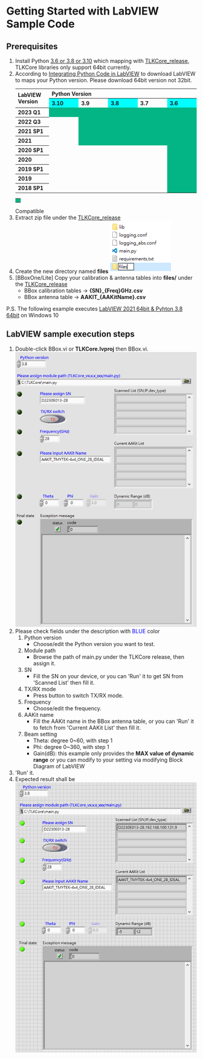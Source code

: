 <style>
th {text-align:start;}
.blue{height:4px;background:#00FFFF}
.navyblue{height:4px;background:#03b585}
</style>

# Getting Started with LabVIEW Sample Code

## Prerequisites

1. Install Python <u>3.6 or 3.8 or 3.10</u> which mapping with [TLKCore_release](https://github.com/tmytek/bbox-api/tree/master/example_Linux/TLKCore_release), TLKCore libraries only support 64bit currently.
2. According to [Integrating Python Code in LabVIEW](https://www.ni.com/en/support/documentation/supplemental/18/installing-python-for-calling-python-code.html#section-1736000138) to download LabVIEW to maps your Python version. Please download 64bit version not 32bit.
   <table width="100%"><tbody><tr><th rowspan="2" width="16%">LabVIEW Version</th><th colspan="6">Python Version</th></tr><tr><th width="14%" class="blue">3.10</th><th width="14%">3.9</th><th width="14%" class="blue">3.8</th><th width="14%">3.7</th><th width="14%" class="blue">3.6</th><tr><th>2023 Q1</th><td class="navyblue"> </td><td class="navyblue"> </td><td class="navyblue"> </td><td class="navyblue"> </td><td class="navyblue"> </td></tr><tr><th>2022 Q3</th><td> </td><td class="navyblue"> </td><td class="navyblue"> </td><td class="navyblue"> </td><td class="navyblue"> </td></tr><tr><th>2021 SP1</th><td> </td><td class="navyblue"> </td><td class="navyblue"> </td><td class="navyblue"> </td><td class="navyblue"> </td></tr><tr><th>2021</th><td> </td><td class="navyblue"> </td><td class="navyblue"> </td><td class="navyblue"> </td><td class="navyblue"> </td></tr><tr><th>2020 SP1</th><td> </td><td> </td><td> </td><td> </td><td class="navyblue"> </td></tr><tr><th>2020</th><td> </td><td> </td><td> </td><td> </td><td class="navyblue"> </td></tr><tr><th>2019 SP1</th><td> </td><td> </td><td> </td><td> </td><td class="navyblue"> </td></tr><tr><th>2019</th><td> </td><td> </td><td> </td><td> </td><td class="navyblue"> </td></tr><tr><th>2018 SP1</th><td> </td><td> </td><td> </td><td> </td><td class="navyblue"> </td></tr></tbody></table>
   <table width="100%"><tbody><td class="navyblue"> </td></tbody></table> Compatible
3. Extract zip file under the [TLKCore_release](https://github.com/tmytek/bbox-api/tree/master/example_Linux/TLKCore_release)
4. Create the new directory named **files**
   ![](../../images/TLKCore_release.png)
5. [BBoxOne/Lite] Copy your calibration & antenna tables into **files/** under the [TLKCore_release](https://github.com/tmytek/bbox-api/tree/master/example_Linux/TLKCore_release)
   * BBox calibration tables -> **{SN}_{Freq}GHz.csv**
   * BBox antenna table -> **AAKIT_{AAKitName}.csv**

P.S. The following example executes <u>LabVIEW 2021 64bit & Pyhton 3.8 64bit</u> on Windows 10

## LabVIEW sample execution steps

1. Double-click BBox.vi or **TLKCore.lvproj** then BBox.vi.
   ![](../../images/LabVIEW_BBoxOne_1.png)
2. Please check fields under the description with <font color=#0000FF>BLUE</font> color
   1. Python version
      * Choose/edit the Python version you want to test.
   2. Module path
      * Browse the path of main.py under the TLKCore release, then assign it.
   3. SN
      * Fill the SN on your device, or you can 'Run' it to get SN from 'Scanned List' then fill it.
   4. TX/RX mode
      * Press button to switch TX/RX mode.
   5. Frequency
      * Choose/edit the frequency.
   6. AAKit name
      * Fill the AAKit name in the BBox antenna table, or you can 'Run' it to fetch from 'Current AAKit List' then fill it.
   7. Beam setting
      * Theta: degree 0~60, with step 1
      * Phi: degree 0~360, with step 1
      * Gain(dB): this example only provides the **MAX value of dynamic range** or you can modify to your setting via modifying Block Diagram of LabVIEW
3. 'Run' it.
4. Expected result shall be
   ![](../../images/LabVIEW_BBoxOne_success.png)